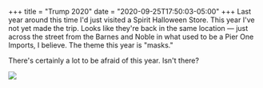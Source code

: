 +++
title = "Trump 2020"
date = "2020-09-25T17:50:03-05:00"
+++
Last year around this time I'd just visited a Spirit Halloween Store. This year I've not yet made the trip. Looks like they're back in the same location — just across the street from the Barnes and Noble in what used to be a Pier One Imports, I believe. The theme this year is "masks." 

There's certainly a lot to be afraid of this year. Isn't there? 

![](https://imagedelivery.net/zJmFZzaNuqC_Q5Caqyu8nQ/tobyblog_images_remote_cloudinary_dbb6bd07_trump.jpg/fit=scale-down,w=780,sharpen=1,f=auto,q=0.9,slow-connection-quality=0.3)